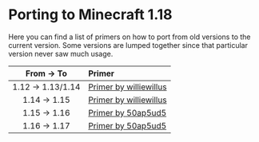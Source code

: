 Porting to Minecraft 1.18
=========================

Here you can find a list of primers on how to port from old versions to the current version. Some versions are lumped together since that particular version never saw much usage.

|    From -> To     |               Primer               |
|:-----------------:|:-----------------------------------|
| 1.12 -> 1.13/1.14 | [Primer by williewillus][112to114] |
| 1.14 -> 1.15      | [Primer by williewillus][114to115] |
| 1.15 -> 1.16      | [Primer by 50ap5ud5][115to116]     |
| 1.16 -> 1.17      | [Primer by 50ap5ud5][116to117]     |

[112to114]: https://gist.github.com/williewillus/353c872bcf1a6ace9921189f6100d09a
[114to115]: https://gist.github.com/williewillus/30d7e3f775fe93c503bddf054ef3f93e
[115to116]: https://gist.github.com/50ap5ud5/f4e70f0e8faeddcfde6b4b1df70f83b8
[116to117]: https://gist.github.com/50ap5ud5/beebcf056cbdd3c922cc8993689428f4
